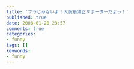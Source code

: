 ```yaml
---
title: 'ブラじゃないよ！大胸筋矯正サポーターだよっ！'
published: true
date: 2008-01-20 23:57
comments: true
categories:
- funny
tags: []
keywords:
- funny
---
```

<div><object width="420" height="331"><param name="movie" value="http://www.dailymotion.com/swf/xx7g9"></param><param name="allowFullScreen" value="true"></param><param name="allowScriptAccess" value="always"></param><embed src="http://www.dailymotion.com/swf/xx7g9" type="application/x-shockwave-flash" width="420" height="331" allowFullScreen="true" allowScriptAccess="always"></embed></object></div>
